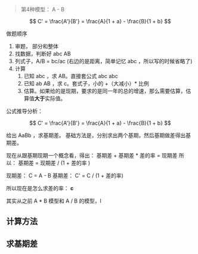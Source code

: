 > 第4种模型： A - B
> 

$$
C' = \frac{A'}{B'} = \frac{A}{1 + a} - \frac{B}{1 + b}
$$

做题顺序

1. 审题， 部分和整体
2. 找数据，判断好 abc AB
3. 列式子，A/B = bc/ac (右边的是距离，简单记忆 abc ，所以写的时候省略了)
4. 计算
	1. 已知 abc ，求 AB。直接套公式 abc abc
	2. 已知 ab AB ，求 c。套式子，小的 +（大减小）* 比例
	3. 估算。如果给的是现期，要求的是同一年的总的增速，那么需要估算，估算值**大于**实际值。



公式推导分析：

$$
C' = \frac{A'}{B'} = \frac{A}{1 + a} - \frac{B}{1 + b}
$$

给出 AaBb ，求基期差。
基础方法是，分别求出两个基期，然后基期做差得出基期差。

现在从跟基期现期一个概念看，得出：
基期差 + 基期差 * 差的率 = 现期差
所以：
基期差 = 现期差 / (1 + 差的率 )

现期差： C = A - B
基期差： C' = C / (1 + 差的率)

所以现在是怎么求差的率： **c**

其实从之前 A * B 模型和 A / B 的模型，l



## 计算方法

## 求基期差